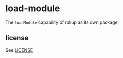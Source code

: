 # load-module 

The `loadModule` capability of rollup as its own package

## license

See [LICENSE](LICENSE)
